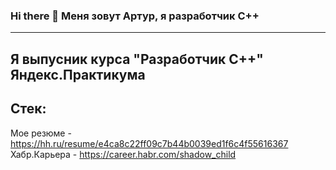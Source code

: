 ### Hi there 👋 Меня зовут Артур, я разработчик С++
--- 
Я выпусник курса "Разработчик С++" Яндекс.Практикума 
--- 
Стек:
---
Мое резюме - https://hh.ru/resume/e4ca8c22ff09c7b44b0039ed1f6c4f55616367
Хабр.Карьера - https://career.habr.com/shadow_child


<!--
**evd0903/evd0903** is a ✨ _special_ ✨ repository because its `README.md` (this file) appears on your GitHub profile.

Here are some ideas to get you started:

- 🔭 I’m currently working on ...
- 🌱 I’m currently learning ...
- 👯 I’m looking to collaborate on ...
- 🤔 I’m looking for help with ...
- 💬 Ask me about ...
- 📫 How to reach me: ...
- 😄 Pronouns: ...
- ⚡ Fun fact: ...
-->
